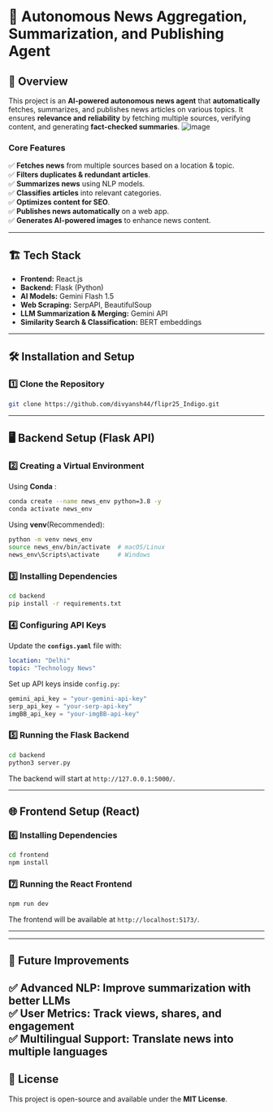 # 📰 Autonomous News Aggregation, Summarization, and Publishing Agent

## 🚀 Overview
This project is an **AI-powered autonomous news agent** that **automatically** fetches, summarizes, and publishes news articles on various topics. It ensures **relevance and reliability** by fetching multiple sources, verifying content, and generating **fact-checked summaries**.
![image](https://github.com/user-attachments/assets/07142275-33e9-4698-a167-2d59badd3fa1)

### **Core Features**
✅ **Fetches news** from multiple sources based on a location & topic.  
✅ **Filters duplicates & redundant articles**.  
✅ **Summarizes news** using NLP models.  
✅ **Classifies articles** into relevant categories.  
✅ **Optimizes content for SEO**.  
✅ **Publishes news automatically** on a web app.  
✅ **Generates AI-powered images** to enhance news content.  

---

## 🏗 Tech Stack
- **Frontend:** React.js
- **Backend:** Flask (Python)
- **AI Models:** Gemini Flash 1.5
- **Web Scraping:** SerpAPI, BeautifulSoup
- **LLM Summarization & Merging:** Gemini API
- **Similarity Search & Classification:** BERT embeddings

---

## 🛠 Installation and Setup

### **1️⃣ Clone the Repository**
```bash
git clone https://github.com/divyansh44/flipr25_Indigo.git

```

---

## 🖥 Backend Setup (Flask API)
### **2️⃣ Creating a Virtual Environment**
Using **Conda** :
```bash
conda create --name news_env python=3.8 -y
conda activate news_env
```

Using **venv**(Recommended):
```bash
python -m venv news_env
source news_env/bin/activate  # macOS/Linux
news_env\Scripts\activate     # Windows
```

### **3️⃣ Installing Dependencies**
```bash
cd backend
pip install -r requirements.txt
```

### **4️⃣ Configuring API Keys**
Update the **`configs.yaml`** file with:
```yaml
location: "Delhi"
topic: "Technology News"

```
Set up API keys inside `config.py`:
```python
gemini_api_key = "your-gemini-api-key"
serp_api_key = "your-serp-api-key"
imgBB_api_key = "your-imgBB-api-key"


```

### **5️⃣ Running the Flask Backend**
```bash
cd backend
python3 server.py
```
The backend will start at `http://127.0.0.1:5000/`.

---

## 🌐 Frontend Setup (React)
### **6️⃣ Installing Dependencies**
```bash
cd frontend
npm install

```

### **7️⃣ Running the React Frontend**
```bash
npm run dev
```
The frontend will be available at `http://localhost:5173/`.

---




---
## 🎯 Future Improvements
✅ **Advanced NLP**: Improve summarization with better LLMs  
✅ **User Metrics**: Track views, shares, and engagement  
✅ **Multilingual Support**: Translate news into multiple languages   
---

## 📜 License
This project is open-source and available under the **MIT License**.

